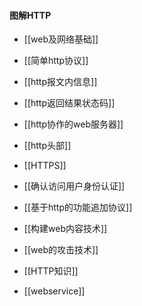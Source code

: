 #### 图解HTTP

- [[web及网络基础]]
- [[简单http协议]]
- [[http报文内信息]]
- [[http返回结果状态码]]
- [[http协作的web服务器]]
- [[http头部]]
- [[HTTPS]]
- [[确认访问用户身份认证]]
- [[基于http的功能追加协议]]
- [[构建web内容技术]]
- [[web的攻击技术]]


- [[HTTP知识]]
- [[webservice]]